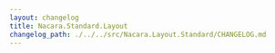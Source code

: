 ```yaml
---
layout: changelog
title: Nacara.Standard.Layout
changelog_path: ./../../src/Nacara.Layout.Standard/CHANGELOG.md
---
```

